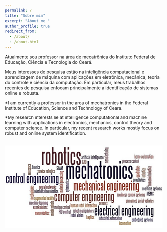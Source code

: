 ```yaml
---
permalink: /
title: "Sobre mim"
excerpt: "About me "
author_profile: true
redirect_from: 
  - /about/
  - /about.html
---
```


Atualmente sou professor na área de mecatrônica do Instituto Federal de Educação, Ciência e Tecnologia do Ceará.

Meus interesses de pesquisa estão na inteligência computacional e aprendizagem de máquina com aplicações em eletrônica, mecânica, teoria do controle e ciência da computação. Em particular, meus trabalhos recentes de pesquisa enfocam principalmente a identificação de sistemas online e robusta.

*I am currently a professor in the area of mechatronics in the Federal Institute of Education, Science and Technology of Ceara.

*My research interests lie at intelligence computational and machine learning with applications in electronics, mechanics, control theory and computer science. In particular, my recent research works mostly focus on robust and online system identification.

<br/><img src='/images/research.jpg'>
